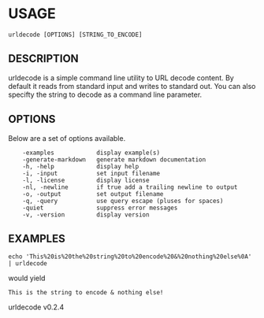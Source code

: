 
USAGE
=====

	urldecode [OPTIONS] [STRING_TO_ENCODE]

DESCRIPTION
-----------


urldecode is a simple command line utility to URL decode content. By default
it reads from standard input and writes to standard out.  You can
also specifty the string to decode as a command line parameter.


OPTIONS
-------

Below are a set of options available.

```
    -examples            display example(s)
    -generate-markdown   generate markdown documentation
    -h, -help            display help
    -i, -input           set input filename
    -l, -license         display license
    -nl, -newline        if true add a trailing newline to output
    -o, -output          set output filename
    -q, -query           use query escape (pluses for spaces)
    -quiet               suppress error messages
    -v, -version         display version
```


EXAMPLES
--------


    echo 'This%20is%20the%20string%20to%20encode%20&%20nothing%20else%0A' | urldecode

would yield

    This is the string to encode & nothing else!


urldecode v0.2.4
